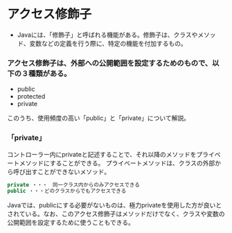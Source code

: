# アクセス修飾子
- Javaには、「修飾子」と呼ばれる機能がある。修飾子は、クラスやメソッド、変数などの定義を行う際に、特定の機能を付加するもの。

### アクセス修飾子は、外部への公開範囲を設定するためのもので、以下の３種類がある。
- public
- protected
- private

このうち、使用頻度の高い「public」と「private」について解説。
### 「private」
コントローラー内にprivateと記述することで、それ以降のメソッドをプライベートメソッドにすることができる。
プライベートメソッドは、クラスの外部から呼び出すことができないメソッド。
```Java
private ・・・　同一クラス内からのみアクセスできる
public ・・・どのクラスからでもアクセスできる
```
Javaでは、publicにする必要がないものは、極力privateを使用した方が良いとされている。なお、このアクセス修飾子はメソッドだけでなく、クラスや変数の公開範囲を設定するために使うこともできる。
